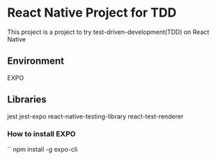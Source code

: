 # React Native Project for TDD

This project is a project to try test-driven-development(TDD) on React Native

## Environment

EXPO

## Libraries

jest
jest-expo
react-native-testing-library
react-test-renderer

### How to install EXPO

`` npm install -g expo-cli

